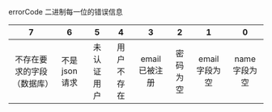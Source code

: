 

errorCode 二进制每一位的错误信息

|             7              |      6       |     5      |     4      |       3       |    2     |       1       |      0       |
| :------------------------: | :----------: | :--------: | :--------: | :-----------: | :------: | :-----------: | :----------: |
| 不存在要求的字段（数据库） | 不是json请求 | 未认证用户 | 用户不存在 | email已被注册 | 密码为空 | email字段为空 | name字段为空 |

